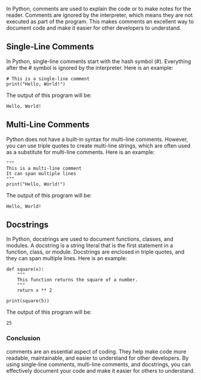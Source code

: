 In Python, comments are used to explain the code or to make notes for the reader. Comments are ignored by the interpreter, which means they are not executed as part of the program. This makes comments an excellent way to document code and make it easier for other developers to understand.

## Single-Line Comments

In Python, single-line comments start with the hash symbol (#). Everything after the # symbol is ignored by the interpreter. Here is an example:

```
# This is a single-line comment
print("Hello, World!")
```

The output of this program will be:

```
Hello, World!
```

## Multi-Line Comments

Python does not have a built-in syntax for multi-line comments. However, you can use triple quotes to create multi-line strings, which are often used as a substitute for multi-line comments. Here is an example:

```
"""
This is a multi-line comment
It can span multiple lines
"""
print("Hello, World!")
```

The output of this program will be:
```
Hello, World!
```

## Docstrings

In Python, docstrings are used to document functions, classes, and modules. A docstring is a string literal that is the first statement in a function, class, or module. Docstrings are enclosed in triple quotes, and they can span multiple lines. Here is an example:

```
def square(x):
    """
    This function returns the square of a number.
    """
    return x ** 2

print(square(5))
```

The output of this program will be:

```
25
```

### Conclusion
comments are an essential aspect of coding. They help make code more readable, maintainable, and easier to understand for other developers. By using single-line comments, multi-line comments, and docstrings, you can effectively document your code and make it easier for others to understand.

